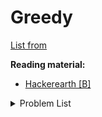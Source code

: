 # Greedy
<a href="https://github.com/the-hyp0cr1t3/CC/blob/master/Beginner%20Topics/%5BS1%5D%20Greed%20is%20good%2C%20sort%20of/%5BEP%202%5D%20Greedy.md">List from</a>

**Reading material:**
* [Hackerearth [B]](https://www.hackerearth.com/practice/algorithms/greedy/basics-of-greedy-algorithms/tutorial/)

<details>
<summary>Problem List</summary>
<ul>
    <li><a href="https://codeforces.com/problemset/problem/1392/A">CF 1392 A</a></li>
    <li><a href="https://codeforces.com/problemset/problem/1295/A">CF 1295 A</a></li>
    <li><a href="https://codeforces.com/problemset/problem/1466/B">CF 1466 B</a></li>
    <li><a href="https://codeforces.com/problemset/problem/514/A">CF 514 A</a></li>
    <li><a href="https://codeforces.com/problemset/problem/766/B">CF 766 B</a></li>
    <li><a href="https://codeforces.com/problemset/problem/1148/A">CF 1148 A</a></li>
    <li><a href="https://codeforces.com/problemset/problem/1321/A">CF 1321 A</a></li>
    <li><a href="https://codeforces.com/problemset/problem/1325/B">CF 1325 B</a></li>
    <li><a href="https://codeforces.com/problemset/problem/1077/B">CF 1077 B</a></li>
    <li><a href="https://codeforces.com/problemset/problem/1076/A">CF 1076 A</a></li>
    <li><a href="https://codeforces.com/problemset/problem/514/A">CF 514 A</a></li>
    <li><a href="https://codeforces.com/problemset/problem/1406/B">CF 1406 B</a></li>
    <li><a href="https://codeforces.com/contest/1236/problem/C">CF 1236 C</a></li>
    <li><a href="https://codeforces.com/contest/1251/problem/B">CF 1251 B</a></li>
</ul>
</details>
